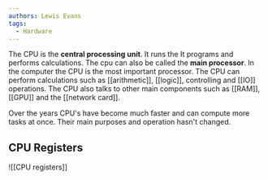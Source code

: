 ```yaml
---
authors: Lewis Evans
tags:
  - Hardware
---
```

The CPU is the **central processing unit**. It runs the It programs and performs calculations. The cpu can also be called the **main processor**. In the computer the CPU is the most important processor. The CPU can perform calculations such as [[arithmetic]], [[logic]], controlling and [[IO]] operations. The CPU also talks to other main components such as [[RAM]], [[GPU]] and the [[network card]].

Over the years CPU's have become much faster and can compute more tasks at once. Their main purposes and operation hasn't changed.

## CPU Registers
![[CPU registers]]